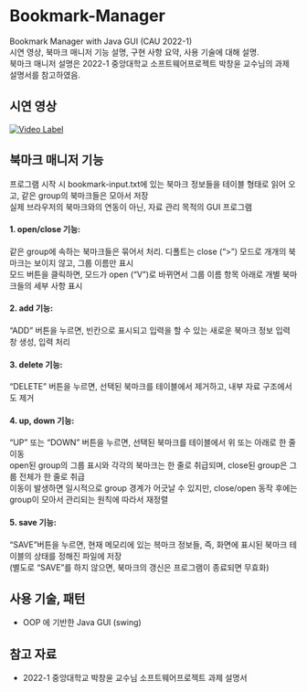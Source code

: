 # Bookmark-Manager
Bookmark Manager with Java GUI (CAU 2022-1)  
시연 영상, 북마크 매니저 기능 설명, 구현 사항 요약, 사용 기술에 대해 설명.  
북마크 매니저 설명은 2022-1 중앙대학교 소프트웨어프로젝트 박창윤 교수님의 과제 설명서를 참고하였음.   

## 시연 영상
[![Video Label](http://img.youtube.com/vi/JKR_q0bkFfY/0.jpg)](https://youtu.be/JKR_q0bkFfY?t=0s)

## 북마크 매니저 기능
프로그램 시작 시 bookmark-input.txt에 있는 북마크 정보들을 테이블 형태로 읽어 오고, 같은 group의 북마크들은 모아서 저장   
실제 브라우저의 북마크와의 연동이 아닌, 자료 관리 목적의 GUI 프로그램   

#### 1. open/close 기능:   
같은 group에 속하는 북마크들은 묶어서 처리. 디폴트는 close (“>”) 모드로 개개의 북마크는 보이지 않고, 그룹 이름만 표시   
모드 버튼을 클릭하면, 모드가 open (“V”)로 바뀌면서 그룹 이름 항목 아래로 개별 북마크들의 세부 사항 표시   

#### 2. add 기능:
“ADD” 버튼을 누르면, 빈칸으로 표시되고 입력을 할 수 있는 새로운 북마크 정보 입력 창 생성, 입력 처리   

#### 3. delete 기능:
“DELETE” 버튼을 누르면, 선택된 북마크를 테이블에서 제거하고, 내부 자료 구조에서도 제거   

#### 4. up, down 기능:
“UP” 또는 “DOWN” 버튼을 누르면, 선택된 북마크를 테이블에서 위 또는 아래로 한 줄 이동   
open된 group의 그룹 표시와 각각의 북마크는 한 줄로 취급되며, close된 group은 그룹 전체가 한 줄로 취급   
이동이 발생하면 일시적으로 group 경계가 어긋날 수 있지만, close/open 동작 후에는 group이 모아서 관리되는 원칙에 따라서 재정렬   

#### 5. save 기능:
“SAVE”버튼을 누르면, 현재 메모리에 있는 븍마크 정보들, 즉, 화면에 표시된 북마크 테이블의 상태를 정해진 파일에 저장   
(별도로 “SAVE”를 하지 않으면, 북마크의 갱신은 프로그램이 종료되면 무효화)   

## 사용 기술, 패턴
- OOP 에 기반한 Java GUI (swing)

## 참고 자료
- 2022-1 중앙대학교 박창윤 교수님 소프트웨어프로젝트 과제 설명서

